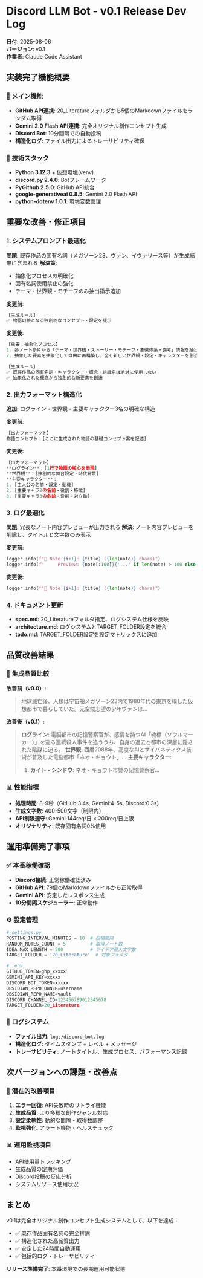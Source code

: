 # Discord LLM Bot - v0.1 Release Dev Log

**日付**: 2025-08-06  
**バージョン**: v0.1  
**作業者**: Claude Code Assistant

## 実装完了機能概要

### 🎯 メイン機能
- **GitHub API連携**: 20_Literatureフォルダから5個のMarkdownファイルをランダム取得
- **Gemini 2.0 Flash API連携**: 完全オリジナル創作コンセプト生成
- **Discord Bot**: 10分間隔での自動投稿
- **構造化ログ**: ファイル出力によるトレーサビリティ確保

### 🔧 技術スタック
- **Python 3.12.3** + 仮想環境(venv)
- **discord.py 2.4.0**: Botフレームワーク
- **PyGithub 2.5.0**: GitHub API統合
- **google-generativeai 0.8.5**: Gemini 2.0 Flash API
- **python-dotenv 1.0.1**: 環境変数管理

## 重要な改善・修正項目

### 1. システムプロンプト最適化
**問題**: 既存作品の固有名詞（メガゾーン23、ヴァン、イヴァリース等）が生成結果に含まれる
**解決策**: 
- 抽象化プロセスの明確化
- 固有名詞使用禁止の強化
- テーマ・世界観・モチーフのみ抽出指示追加

**変更前**:
```python
【生成ルール】
✅ 物語の核となる独創的なコンセプト・設定を提示
```

**変更後**:
```python
【重要：抽象化プロセス】
1. 各ノート断片から「テーマ・世界観・ストーリー・モチーフ・象徴体系・備考」情報を抽出
2. 抽象した要素を抽象化して自由に再構築し、全く新しい世界観・設定・キャラクターを創造

【生成ルール】
✅ 既存作品の固有名詞・キャラクター・概念・組織名は絶対に使用しない
✅ 抽象化された概念から独創的な新要素を創造
```

### 2. 出力フォーマット構造化
**追加**: ログライン・世界観・主要キャラクター3名の明確な構造

**変更前**:
```python
【出力フォーマット】
物語コンセプト：[ここに生成された物語の基礎コンセプト案を記述]
```

**変更後**:
```python
【出力フォーマット】
**ログライン**：[1行で物語の核心を表現]
**世界観**：[独創的な舞台設定・時代背景]
**主要キャラクター**：
1. [主人公の名前・設定・動機]
2. [重要キャラ2の名前・役割・特徴]  
3. [重要キャラ3の名前・役割・対立軸]
```

### 3. ログ最適化
**問題**: 冗長なノート内容プレビューが出力される
**解決**: ノート内容プレビューを削除し、タイトルと文字数のみ表示

**変更前**:
```python
logger.info(f"📝 Note {i+1}: {title} ({len(note)} chars)")
logger.info(f"     Preview: {note[:100]}{'...' if len(note) > 100 else ''}")
```

**変更後**:
```python
logger.info(f"📝 Note {i+1}: {title} ({len(note)} chars)")
```

### 4. ドキュメント更新
- **spec.md**: 20_Literatureフォルダ指定、ログシステム仕様を反映
- **architecture.md**: ログシステムとTARGET_FOLDER設定を統合
- **todo.md**: TARGET_FOLDER設定を設定マトリックスに追加

## 品質改善結果

### 🎯 生成品質比較

**改善前（v0.0）**:
> 地球滅亡後、人類は宇宙船メガゾーン23内で1980年代の東京を模した仮想都市で暮らしていた。元空賊志望の少年ヴァンは...

**改善後（v0.1）**:
> **ログライン**: 電脳都市の記憶警察官が、感情を持つAI「魂標（ソウルマーカー）」を巡る連続殺人事件を追ううち、自身の過去と都市の深層に隠された陰謀に迫る。
> **世界観**: 西暦2088年、高度なAIとサイバネティクス技術が普及した電脳都市「ネオ・キョウト」...
> **主要キャラクター**:
> 1. **カイト・シンドウ**: ネオ・キョウト市警の記憶警察官...

### 📊 性能指標
- **処理時間**: 8-9秒（GitHub:3.4s, Gemini:4-5s, Discord:0.3s）
- **生成文字数**: 400-500文字（制限内）
- **API制限遵守**: Gemini 144req/日 < 200req/日上限
- **オリジナリティ**: 既存固有名詞0%使用

## 運用準備完了事項

### ✅ 本番稼働確認
- **Discord接続**: 正常稼働確認済み
- **GitHub API**: 79個のMarkdownファイルから正常取得
- **Gemini API**: 安定したレスポンス生成
- **10分間隔スケジューラー**: 正常動作

### ⚙️ 設定管理
```python
# settings.py
POSTING_INTERVAL_MINUTES = 10  # 投稿間隔
RANDOM_NOTES_COUNT = 5         # 取得ノート数
IDEA_MAX_LENGTH = 500          # アイデア最大文字数
TARGET_FOLDER = '20_Literature'  # 対象フォルダ

# .env
GITHUB_TOKEN=ghp_xxxxx
GEMINI_API_KEY=xxxxx
DISCORD_BOT_TOKEN=xxxxx
OBSIDIAN_REPO_OWNER=username
OBSIDIAN_REPO_NAME=vault
DISCORD_CHANNEL_ID=123456789012345678
TARGET_FOLDER=20_Literature
```

### 📝 ログシステム
- **ファイル出力**: `logs/discord_bot.log`
- **構造化ログ**: タイムスタンプ + レベル + メッセージ
- **トレーサビリティ**: ノートタイトル、生成プロセス、パフォーマンス記録

## 次バージョンへの課題・改善点

### 🔄 潜在的改善項目
1. **エラー回復**: API失敗時のリトライ機能
2. **生成品質**: より多様な創作ジャンル対応
3. **設定柔軟性**: 動的な間隔・取得数調整
4. **監視強化**: アラート機能・ヘルスチェック

### 📊 運用監視項目
- API使用量トラッキング
- 生成品質の定期評価
- Discord投稿の反応分析
- システムリソース使用状況

## まとめ

v0.1は完全オリジナル創作コンセプト生成システムとして、以下を達成：
- ✅ 既存作品固有名詞の完全排除
- ✅ 構造化された高品質出力
- ✅ 安定した24時間自動運用
- ✅ 包括的ログ・トレーサビリティ

**リリース準備完了**: 本番環境での長期運用可能状態